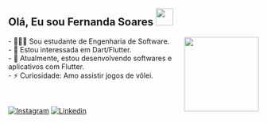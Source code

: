 ## Olá, Eu sou Fernanda Soares  <img src="https://media.giphy.com/media/hvRJCLFzcasrR4ia7z/giphy.gif" width="35">
<img align="right" src="https://media.giphy.com/media/M9gbBd9nbDrOTu1Mqx/giphy.gif" width="150"/>
- 👩🏻‍💻 Sou estudante de Engenharia de Software. <br>
- 🌱 Estou interessada em Dart/Flutter. <br>
- 🚀 Atualmente, estou desenvolvendo softwares e aplicativos com Flutter. <br>
- ⚡ Curiosidade: Amo assistir jogos de vôlei.<br>
<br><br>

[![Instagram](https://img.shields.io/badge/Instagram-E4405F?style=for-the-badge&logo=instagram&logoColor=white)](https://instagram.com/nandastwo)
[![Linkedin](https://img.shields.io/badge/LinkedIn-0077B5?style=for-the-badge&logo=linkedin&logoColor=white)](https://www.linkedin.com/in/fernanda-soaress)

